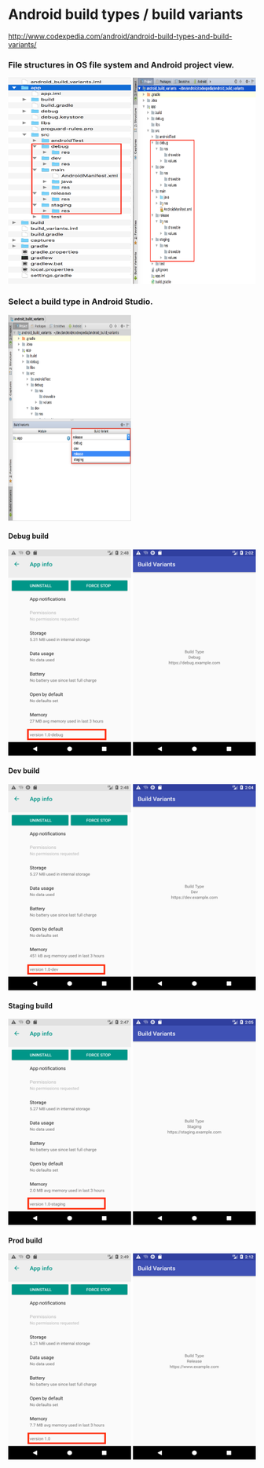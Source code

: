 # Android build types / build variants

http://www.codexpedia.com/android/android-build-types-and-build-variants/

### File structures in OS file system and Android project view.
<img src="https://github.com/codexpedia/android_build_variants/blob/master/captures/structure_folder.png" width="250" height="420" /> <img src="https://github.com/codexpedia/android_build_variants/blob/master/captures/structure_project.png" width="250" height="420" />

### Select a build type in Android Studio.
<img src="https://github.com/codexpedia/android_build_variants/blob/master/captures/build_type_selection.png" width="250" height="420" />

#### Debug build
<img src="https://github.com/codexpedia/android_build_variants/blob/master/captures/apk_debug.png" width="250" height="420" /> <img src="https://github.com/codexpedia/android_build_variants/blob/master/captures/result_debug.png" width="250" height="420" />

#### Dev build
<img src="https://github.com/codexpedia/android_build_variants/blob/master/captures/apk_dev.png" width="250" height="420" /> <img src="https://github.com/codexpedia/android_build_variants/blob/master/captures/result_dev.png" width="250" height="420" />

#### Staging build
<img src="https://github.com/codexpedia/android_build_variants/blob/master/captures/apk_staging.png" width="250" height="420" /> <img src="https://github.com/codexpedia/android_build_variants/blob/master/captures/result_staging.png" width="250" height="420" />

#### Prod build
<img src="https://github.com/codexpedia/android_build_variants/blob/master/captures/apk_prod.png" width="250" height="420" /> <img src="https://github.com/codexpedia/android_build_variants/blob/master/captures/result_release.png" width="250" height="420" />
